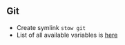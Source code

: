 ## Git

* Create symlink `stow git`
* List of all available variables is [here](http://git-scm.com/docs/git-config#_variables)
